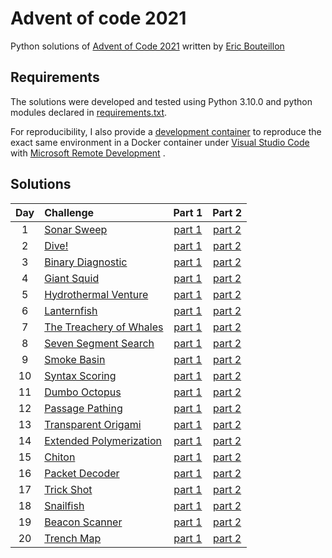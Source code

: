 # Advent of code 2021

Python solutions of [Advent of Code 2021](https://adventofcode.com/2021) written by [Eric Bouteillon](https://github.com/ebouteillon/advent-of-code-2021)

## Requirements

The solutions were developed and tested using Python 3.10.0 and python modules declared in [requirements.txt](./requirements.txt).

For reproducibility, I also provide a [development container](./.devcontainer) to reproduce the exact same environment in a Docker container under [Visual Studio Code](https://code.visualstudio.com/download) with [Microsoft Remote Development](https://marketplace.visualstudio.com/items?itemName=ms-vscode-remote.vscode-remote-extensionpack) .

## Solutions

| Day | Challenge | Part 1 | Part 2 |
|:---:|:---|:---:|:---:|
| 1 | [Sonar Sweep](https://adventofcode.com/2021/day/1) | [part 1](./day-01/part1.py) | [part 2](./day-01/part2.py) |
| 2 | [Dive!](https://adventofcode.com/2021/day/2) |  [part 1](./day-02/part1.py) | [part 2](./day-02/part2.py) |
| 3 | [Binary Diagnostic](https://adventofcode.com/2021/day/3) |  [part 1](./day-03/part1.py) | [part 2](./day-03/part2.py) |
| 4 | [Giant Squid](https://adventofcode.com/2021/day/4) |  [part 1](./day-04/part1.py) | [part 2](./day-04/part2.py) |
| 5 | [Hydrothermal Venture](https://adventofcode.com/2021/day/5) |  [part 1](./day-05/part1.py) | [part 2](./day-05/part2.py) |
| 6 | [Lanternfish](https://adventofcode.com/2021/day/6) |  [part 1](./day-06/part1.py) | [part 2](./day-06/part2.py) |
| 7 | [The Treachery of Whales](https://adventofcode.com/2021/day/7) |  [part 1](./day-07/part1.py) | [part 2](./day-07/part2.py) |
| 8 | [Seven Segment Search](https://adventofcode.com/2021/day/8) |  [part 1](./day-08/part1.py) | [part 2](./day-08/part2.py) |
| 9 | [Smoke Basin](https://adventofcode.com/2021/day/9) |  [part 1](./day-09/part1.py) | [part 2](./day-09/part2.py) |
| 10 | [Syntax Scoring](https://adventofcode.com/2021/day/10) |  [part 1](./day-10/part1.py) | [part 2](./day-10/part2.py) |
| 11 | [Dumbo Octopus](https://adventofcode.com/2021/day/11) |  [part 1](./day-11/part1.py) | [part 2](./day-11/part2.py) |
| 12 | [Passage Pathing](https://adventofcode.com/2021/day/12) |  [part 1](./day-12/part1.py) | [part 2](./day-12/part2.py) |
| 13 | [Transparent Origami](https://adventofcode.com/2021/day/13) |  [part 1](./day-13/part1.py) | [part 2](./day-13/part2.py) |
| 14 | [Extended Polymerization](https://adventofcode.com/2021/day/14) |  [part 1](./day-14/part1.py) | [part 2](./day-14/part2.py) |
| 15 | [Chiton](https://adventofcode.com/2021/day/15) |  [part 1](./day-15/part1.py) | [part 2](./day-15/part2.py) |
| 16 | [Packet Decoder](https://adventofcode.com/2021/day/16) |  [part 1](./day-16/part12.py) | [part 2](./day-16/part12.py) |
| 17 | [Trick Shot](https://adventofcode.com/2021/day/17) |  [part 1](./day-17/part12.py) | [part 2](./day-17/part12.py) |
| 18 | [Snailfish](https://adventofcode.com/2021/day/18) |  [part 1](./day-18/part12.py) | [part 2](./day-18/part12.py) |
| 19 | [Beacon Scanner](https://adventofcode.com/2021/day/19) |  [part 1](./day-19/part1.py) | [part 2](./day-19/part2.py) |
| 20 | [Trench Map](https://adventofcode.com/2021/day/20) |  [part 1](./day-20/part12.py) | [part 2](./day-20/part12.py) |
